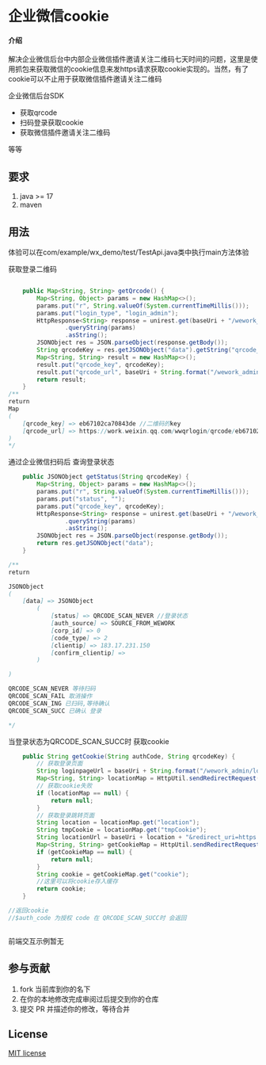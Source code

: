 

# 企业微信cookie

#### 介绍
解决企业微信后台中内部企业微信插件邀请关注二维码七天时间的问题，这里是使用抓包来获取微信的cookie信息来发https请求获取cookie实现的。当然，有了cookie可以不止用于获取微信插件邀请关注二维码

企业微信后台SDK

- 获取qrcode
- 扫码登录获取cookie
- 获取微信插件邀请关注二维码

等等

## 要求

1. java >= 17
2. maven

## 用法
体验可以在com/example/wx_demo/test/TestApi.java类中执行main方法体验


获取登录二维码

```java

    public Map<String, String> getQrcode() {
        Map<String, Object> params = new HashMap<>();
        params.put("r", String.valueOf(System.currentTimeMillis()));
        params.put("login_type", "login_admin");
        HttpResponse<String> response = unirest.get(baseUri + "/wework_admin/wwqrlogin/mng/get_key")
                .queryString(params)
                .asString();
        JSONObject res = JSON.parseObject(response.getBody());
        String qrcodeKey = res.getJSONObject("data").getString("qrcode_key");
        Map<String, String> result = new HashMap<>();
        result.put("qrcode_key", qrcodeKey);
        result.put("qrcode_url", baseUri + String.format("/wework_admin/wwqrlogin/mng/qrcode?  	      qrcode_key=%s&login_type=login_admin", qrcodeKey));
        return result;
    }
/**
return
Map
(
    [qrcode_key] => eb67102ca70843de //二维码的key
    [qrcode_url] => https://work.weixin.qq.com/wwqrlogin/qrcode/eb67102ca70843de?login_type=login_admin //登录二维码url
)
*/
```

通过企业微信扫码后 查询登录状态

```java
    public JSONObject getStatus(String qrcodeKey) {
        Map<String, Object> params = new HashMap<>();
        params.put("r", String.valueOf(System.currentTimeMillis()));
        params.put("status", "");
        params.put("qrcode_key", qrcodeKey);
        HttpResponse<String> response = unirest.get(baseUri + "/wework_admin/wwqrlogin/check")
                .queryString(params)
                .asString();
        JSONObject res = JSON.parseObject(response.getBody());
        return res.getJSONObject("data");
    }

/**
return

JSONObject
(
    [data] => JSONObject
        (
            [status] => QRCODE_SCAN_NEVER //登录状态
            [auth_source] => SOURCE_FROM_WEWORK
            [corp_id] => 0
            [code_type] => 2
            [clientip] => 183.17.231.150
            [confirm_clientip] => 
        )

)

QRCODE_SCAN_NEVER 等待扫码
QRCODE_SCAN_FAIL 取消操作
QRCODE_SCAN_ING 已扫码,等待确认
QRCODE_SCAN_SUCC 已确认 登录

*/


```

当登录状态为QRCODE_SCAN_SUCC时 获取cookie

```java
    public String getCookie(String authCode, String qrcodeKey) {
        // 获取登录页面
        String loginpageUrl = baseUri + String.format("/wework_admin/loginpage_wx?_r=%s&wwqrlogin=1&auth_source=SOURCE_FROM_WEWORK&code=%s&qrcode_key=%s", (int) (Math.random() * 1000), authCode, qrcodeKey);
        Map<String, String> locationMap = HttpUtil.sendRedirectRequest(loginpageUrl, null);
        // 获取cookie失败
        if (locationMap == null) {
            return null;
        }
        // 获取登录跳转页面
        String location = locationMap.get("location");
        String tmpCookie = locationMap.get("tmpCookie");
        String locationUrl = baseUri + location + "&redirect_uri=https://work.weixin.qq.com/wework_admin/frame";
        Map<String, String> getCookieMap = HttpUtil.sendRedirectRequest(locationUrl, tmpCookie);
        if (getCookieMap == null) {
            return null;
        }
        String cookie = getCookieMap.get("cookie");
        //这里可以将cookie存入缓存
        return cookie;
    }

//返回cookie
//$auth_code 为授权 code 在 QRCODE_SCAN_SUCC时 会返回



```

前端交互示例暂无


## 参与贡献

1. fork 当前库到你的名下
3. 在你的本地修改完成审阅过后提交到你的仓库
4. 提交 PR 并描述你的修改，等待合并

## License

[MIT license](https://opensource.org/licenses/MIT)
